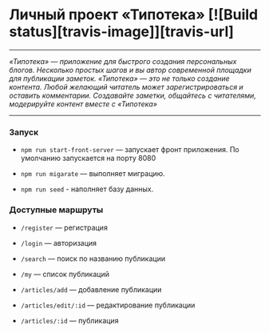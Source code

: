 # Личный проект «Типотека» [![Build status][travis-image]][travis-url]

---

_«Типотека» — приложение для быстрого создания персональных блогов. Несколько простых шагов и вы автор современной площадки для публикации заметок. «Типотека» — это не только создание контента. Любой желающий читатель может зарегистрироваться и оставить комментарии. Создавайте заметки, общайтесь с читателями, модерируйте контент вместе с «Типотека»_

---

### Запуск

- `npm run start-front-server` — запускает фронт приложения. По умолчанию запускается на порту 8080

- `npm run migarate` — выполняет миграцию.

- `npm run seed` - наполняет базу данных.

### Доступные маршруты

- `/register` — регистрация

- `/login` — авторизация

- `/search` — поиск по названию публикации

- `/my` — список публикаций

- `/articles/add` — добавление публикации

- `/articles/edit/:id` — редактирование публикации

- `/articles/:id` — публикация
